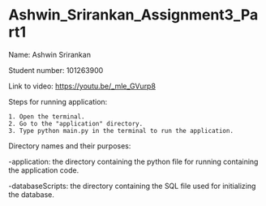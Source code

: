# Ashwin_Srirankan_Assignment3_Part1
Name: Ashwin Srirankan

Student number: 101263900

Link to video: https://youtu.be/_mle_GVurp8


Steps for running application:

    1. Open the terminal.
    2. Go to the "application" directory.
    3. Type python main.py in the terminal to run the application.


Directory names and their purposes:
    
 -application: the directory containing the python file for running containing the application code.

 -databaseScripts: the directory containing the SQL file used for initializing the database.

